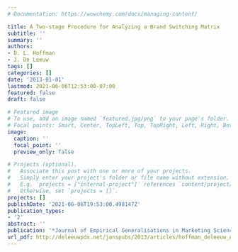 ```yaml
---
# Documentation: https://wowchemy.com/docs/managing-content/

title: A Two-stage Procedure for Analyzing a Brand Switching Matrix
subtitle: ''
summary: ''
authors:
- D. L. Hoffman
- J. De Leeuw
tags: []
categories: []
date: '2013-01-01'
lastmod: 2021-06-06T12:53:00-07:00
featured: false
draft: false

# Featured image
# To use, add an image named `featured.jpg/png` to your page's folder.
# Focal points: Smart, Center, TopLeft, Top, TopRight, Left, Right, BottomLeft, Bottom, BottomRight.
image:
  caption: ''
  focal_point: ''
  preview_only: false

# Projects (optional).
#   Associate this post with one or more of your projects.
#   Simply enter your project's folder or file name without extension.
#   E.g. `projects = ["internal-project"]` references `content/project/deep-learning/index.md`.
#   Otherwise, set `projects = []`.
projects: []
publishDate: '2021-06-06T19:53:00.498147Z'
publication_types:
- '2'
abstract: ''
publication: '*Journal of Empirical Generalisations in Marketing Science*'
url_pdf: http://deleeuwpdx.net/janspubs/2013/articles/hoffman_deleeuw_A_13.pdf
---
```

